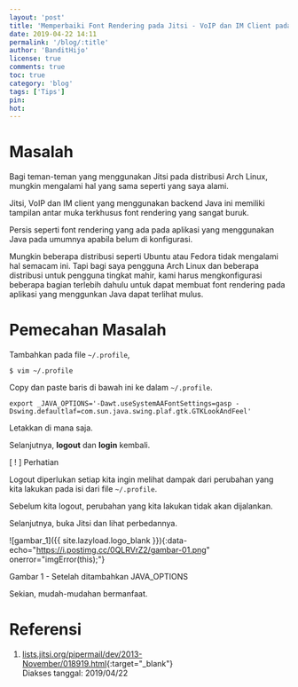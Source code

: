 ```yaml
---
layout: 'post'
title: 'Memperbaiki Font Rendering pada Jitsi - VoIP dan IM Client pada GNU/Linux'
date: 2019-04-22 14:11
permalink: '/blog/:title'
author: 'BanditHijo'
license: true
comments: true
toc: true
category: 'blog'
tags: ['Tips']
pin:
hot:
---
```


<!-- BANNER OF THE POST -->
<!-- <img class="post&#45;body&#45;img" src="{{ site.lazyload.logo_blank_banner }}" data&#45;echo="#" alt="banner"> -->

# Masalah

Bagi teman-teman yang menggunakan Jitsi pada distribusi Arch Linux, mungkin mengalami hal yang sama seperti yang saya alami.

Jitsi, VoIP dan IM client yang menggunakan backend Java ini memiliki tampilan antar muka terkhusus font rendering yang sangat buruk.

Persis seperti font rendering yang ada pada aplikasi yang menggunakan Java pada umumnya apabila belum di konfigurasi.

Mungkin beberapa distribusi seperti Ubuntu atau Fedora tidak mengalami hal semacam ini. Tapi bagi saya pengguna Arch Linux dan beberapa distribusi untuk pengguna tingkat mahir, kami harus mengkonfigurasi beberapa bagian terlebih dahulu untuk dapat membuat font rendering pada aplikasi yang menggunkan Java dapat terlihat mulus.

# Pemecahan Masalah

Tambahkan pada file `~/.profile`,

```
$ vim ~/.profile
```
Copy dan paste baris di bawah ini ke dalam `~/.profile`.
```
export _JAVA_OPTIONS='-Dawt.useSystemAAFontSettings=gasp -Dswing.defaultlaf=com.sun.java.swing.plaf.gtk.GTKLookAndFeel'
```

Letakkan di mana saja.

Selanjutnya, **logout** dan **login** kembali.

<!-- PERHATIAN -->
<div class="blockquote-red">
<div class="blockquote-red-title">[ ! ] Perhatian</div>
<p>Logout diperlukan setiap kita ingin melihat dampak dari perubahan yang kita lakukan pada isi dari file <code>~/.profile</code>.</p>
<p>Sebelum kita logout, perubahan yang kita lakukan tidak akan dijalankan.</p>
</div>

Selanjutnya, buka Jitsi dan lihat perbedannya.

![gambar_1]({{ site.lazyload.logo_blank }}){:data-echo="https://i.postimg.cc/0QLRVrZ2/gambar-01.png" onerror="imgError(this);"}
<p class="img-caption">Gambar 1 - Setelah ditambahkan JAVA_OPTIONS</p>

Sekian, mudah-mudahan bermanfaat.

# Referensi

1. [lists.jitsi.org/pipermail/dev/2013-November/018919.html](http://lists.jitsi.org/pipermail/dev/2013-November/018919.html){:target="_blank"}
<br>Diakses tanggal: 2019/04/22


